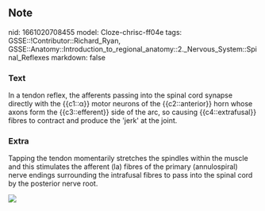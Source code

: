 ## Note
nid: 1661020708455
model: Cloze-chrisc-ff04e
tags: GSSE::!Contributor::Richard_Ryan, GSSE::Anatomy::Introduction_to_regional_anatomy::2._Nervous_System::Spinal_Reflexes
markdown: false

### Text
<div class='toggle'>
  In a tendon reflex, the afferents passing into the spinal cord
  synapse directly with the {{c1::α}} motor neurons of the
  {{c2::anterior}} horn whose axons form the {{c3::efferent}} side
  of the arc, so causing {{c4::extrafusal}} fibres to contract and
  produce the 'jerk' at the joint.
</div>

### Extra
<p id="d2e70b14-5d5f-41c1-9915-65c30fba156f" class="">Tapping the
tendon momentarily stretches the spindles within the muscle and
this stimulates the afferent (la) fibres of the primary
(annulospiral) nerve endings surrounding the intrafusal fibres to
pass into the spinal cord by the posterior nerve root.
<p id="d2e70b14-5d5f-41c1-9915-65c30fba156f" class=""><img src= 
"Reflex-arc.jpg">
